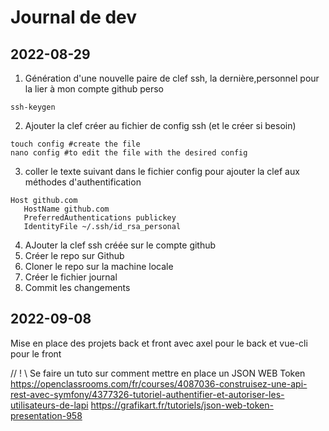 # Journal de dev

## 2022-08-29

1) Génération d'une nouvelle paire de clef ssh, la dernière,personnel pour la lier à mon compte github perso
```
ssh-keygen
```

2) Ajouter la clef créer au fichier de config ssh (et le créer si besoin)
```
touch config #create the file
nano config #to edit the file with the desired config
```

3) coller le texte suivant dans le fichier config pour ajouter la clef aux méthodes d'authentification
```
Host github.com
   HostName github.com
   PreferredAuthentications publickey
   IdentityFile ~/.ssh/id_rsa_personal
```

4) AJouter la clef ssh créée sur le compte github
5) Créer le repo sur Github
6) Cloner le repo sur la machine locale
7) Créer le fichier journal
8) Commit les changements 

## 2022-09-08

Mise en place des projets back et front
avec axel pour le back
et vue-cli pour le front

// ! \\ Se faire un tuto sur comment mettre en place un JSON WEB Token
https://openclassrooms.com/fr/courses/4087036-construisez-une-api-rest-avec-symfony/4377326-tutoriel-authentifier-et-autoriser-les-utilisateurs-de-lapi
https://grafikart.fr/tutoriels/json-web-token-presentation-958
